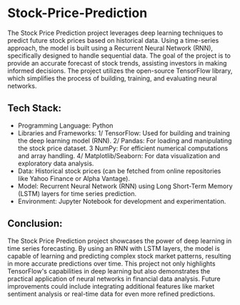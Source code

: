 # Stock-Price-Prediction
The Stock Price Prediction project leverages deep learning techniques to predict future stock prices based on historical data. Using a time-series approach, the model is built using a Recurrent Neural Network (RNN), specifically designed to handle sequential data. The goal of the project is to provide an accurate forecast of stock trends, assisting investors in making informed decisions. The project utilizes the open-source TensorFlow library, which simplifies the process of building, training, and evaluating neural networks.

## Tech Stack:

- Programming Language: Python
- Libraries and Frameworks:
1/ TensorFlow: Used for building and training the deep learning model (RNN).
2/ Pandas: For loading and manipulating the stock price dataset.
3 NumPy: For efficient numerical computations and array handling.
4/ Matplotlib/Seaborn: For data visualization and exploratory data analysis.
-  Data: Historical stock prices (can be fetched from online repositories like Yahoo Finance or Alpha Vantage).
- Model: Recurrent Neural Network (RNN) using Long Short-Term Memory (LSTM) layers for time series prediction.
 - Environment: Jupyter Notebook for development and experimentation.

## Conclusion: 

The Stock Price Prediction project showcases the power of deep learning in time series forecasting. By using an RNN with LSTM layers, the model is capable of learning and predicting complex stock market patterns, resulting in more accurate predictions over time. This project not only highlights TensorFlow's capabilities in deep learning but also demonstrates the practical application of neural networks in financial data analysis. Future improvements could include integrating additional features like market sentiment analysis or real-time data for even more refined predictions.
